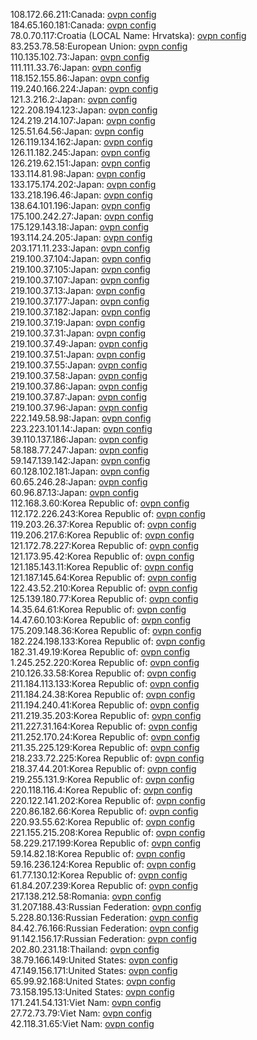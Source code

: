 108.172.66.211:Canada: [ovpn config](vpn/108_172_66_211.ovpn)  
184.65.160.181:Canada: [ovpn config](vpn/184_65_160_181.ovpn)  
78.0.70.117:Croatia (LOCAL Name: Hrvatska): [ovpn config](vpn/78_0_70_117.ovpn)  
83.253.78.58:European Union: [ovpn config](vpn/83_253_78_58.ovpn)  
110.135.102.73:Japan: [ovpn config](vpn/110_135_102_73.ovpn)  
111.111.33.76:Japan: [ovpn config](vpn/111_111_33_76.ovpn)  
118.152.155.86:Japan: [ovpn config](vpn/118_152_155_86.ovpn)  
119.240.166.224:Japan: [ovpn config](vpn/119_240_166_224.ovpn)  
121.3.216.2:Japan: [ovpn config](vpn/121_3_216_2.ovpn)  
122.208.194.123:Japan: [ovpn config](vpn/122_208_194_123.ovpn)  
124.219.214.107:Japan: [ovpn config](vpn/124_219_214_107.ovpn)  
125.51.64.56:Japan: [ovpn config](vpn/125_51_64_56.ovpn)  
126.119.134.162:Japan: [ovpn config](vpn/126_119_134_162.ovpn)  
126.11.182.245:Japan: [ovpn config](vpn/126_11_182_245.ovpn)  
126.219.62.151:Japan: [ovpn config](vpn/126_219_62_151.ovpn)  
133.114.81.98:Japan: [ovpn config](vpn/133_114_81_98.ovpn)  
133.175.174.202:Japan: [ovpn config](vpn/133_175_174_202.ovpn)  
133.218.196.46:Japan: [ovpn config](vpn/133_218_196_46.ovpn)  
138.64.101.196:Japan: [ovpn config](vpn/138_64_101_196.ovpn)  
175.100.242.27:Japan: [ovpn config](vpn/175_100_242_27.ovpn)  
175.129.143.18:Japan: [ovpn config](vpn/175_129_143_18.ovpn)  
193.114.24.205:Japan: [ovpn config](vpn/193_114_24_205.ovpn)  
203.171.11.233:Japan: [ovpn config](vpn/203_171_11_233.ovpn)  
219.100.37.104:Japan: [ovpn config](vpn/219_100_37_104.ovpn)  
219.100.37.105:Japan: [ovpn config](vpn/219_100_37_105.ovpn)  
219.100.37.107:Japan: [ovpn config](vpn/219_100_37_107.ovpn)  
219.100.37.13:Japan: [ovpn config](vpn/219_100_37_13.ovpn)  
219.100.37.177:Japan: [ovpn config](vpn/219_100_37_177.ovpn)  
219.100.37.182:Japan: [ovpn config](vpn/219_100_37_182.ovpn)  
219.100.37.19:Japan: [ovpn config](vpn/219_100_37_19.ovpn)  
219.100.37.31:Japan: [ovpn config](vpn/219_100_37_31.ovpn)  
219.100.37.49:Japan: [ovpn config](vpn/219_100_37_49.ovpn)  
219.100.37.51:Japan: [ovpn config](vpn/219_100_37_51.ovpn)  
219.100.37.55:Japan: [ovpn config](vpn/219_100_37_55.ovpn)  
219.100.37.58:Japan: [ovpn config](vpn/219_100_37_58.ovpn)  
219.100.37.86:Japan: [ovpn config](vpn/219_100_37_86.ovpn)  
219.100.37.87:Japan: [ovpn config](vpn/219_100_37_87.ovpn)  
219.100.37.96:Japan: [ovpn config](vpn/219_100_37_96.ovpn)  
222.149.58.98:Japan: [ovpn config](vpn/222_149_58_98.ovpn)  
223.223.101.14:Japan: [ovpn config](vpn/223_223_101_14.ovpn)  
39.110.137.186:Japan: [ovpn config](vpn/39_110_137_186.ovpn)  
58.188.77.247:Japan: [ovpn config](vpn/58_188_77_247.ovpn)  
59.147.139.142:Japan: [ovpn config](vpn/59_147_139_142.ovpn)  
60.128.102.181:Japan: [ovpn config](vpn/60_128_102_181.ovpn)  
60.65.246.28:Japan: [ovpn config](vpn/60_65_246_28.ovpn)  
60.96.87.13:Japan: [ovpn config](vpn/60_96_87_13.ovpn)  
112.168.3.60:Korea Republic of: [ovpn config](vpn/112_168_3_60.ovpn)  
112.172.226.243:Korea Republic of: [ovpn config](vpn/112_172_226_243.ovpn)  
119.203.26.37:Korea Republic of: [ovpn config](vpn/119_203_26_37.ovpn)  
119.206.217.6:Korea Republic of: [ovpn config](vpn/119_206_217_6.ovpn)  
121.172.78.227:Korea Republic of: [ovpn config](vpn/121_172_78_227.ovpn)  
121.173.95.42:Korea Republic of: [ovpn config](vpn/121_173_95_42.ovpn)  
121.185.143.11:Korea Republic of: [ovpn config](vpn/121_185_143_11.ovpn)  
121.187.145.64:Korea Republic of: [ovpn config](vpn/121_187_145_64.ovpn)  
122.43.52.210:Korea Republic of: [ovpn config](vpn/122_43_52_210.ovpn)  
125.139.180.77:Korea Republic of: [ovpn config](vpn/125_139_180_77.ovpn)  
14.35.64.61:Korea Republic of: [ovpn config](vpn/14_35_64_61.ovpn)  
14.47.60.103:Korea Republic of: [ovpn config](vpn/14_47_60_103.ovpn)  
175.209.148.36:Korea Republic of: [ovpn config](vpn/175_209_148_36.ovpn)  
182.224.198.133:Korea Republic of: [ovpn config](vpn/182_224_198_133.ovpn)  
182.31.49.19:Korea Republic of: [ovpn config](vpn/182_31_49_19.ovpn)  
1.245.252.220:Korea Republic of: [ovpn config](vpn/1_245_252_220.ovpn)  
210.126.33.58:Korea Republic of: [ovpn config](vpn/210_126_33_58.ovpn)  
211.184.113.133:Korea Republic of: [ovpn config](vpn/211_184_113_133.ovpn)  
211.184.24.38:Korea Republic of: [ovpn config](vpn/211_184_24_38.ovpn)  
211.194.240.41:Korea Republic of: [ovpn config](vpn/211_194_240_41.ovpn)  
211.219.35.203:Korea Republic of: [ovpn config](vpn/211_219_35_203.ovpn)  
211.227.31.164:Korea Republic of: [ovpn config](vpn/211_227_31_164.ovpn)  
211.252.170.24:Korea Republic of: [ovpn config](vpn/211_252_170_24.ovpn)  
211.35.225.129:Korea Republic of: [ovpn config](vpn/211_35_225_129.ovpn)  
218.233.72.225:Korea Republic of: [ovpn config](vpn/218_233_72_225.ovpn)  
218.37.44.201:Korea Republic of: [ovpn config](vpn/218_37_44_201.ovpn)  
219.255.131.9:Korea Republic of: [ovpn config](vpn/219_255_131_9.ovpn)  
220.118.116.4:Korea Republic of: [ovpn config](vpn/220_118_116_4.ovpn)  
220.122.141.202:Korea Republic of: [ovpn config](vpn/220_122_141_202.ovpn)  
220.86.182.66:Korea Republic of: [ovpn config](vpn/220_86_182_66.ovpn)  
220.93.55.62:Korea Republic of: [ovpn config](vpn/220_93_55_62.ovpn)  
221.155.215.208:Korea Republic of: [ovpn config](vpn/221_155_215_208.ovpn)  
58.229.217.199:Korea Republic of: [ovpn config](vpn/58_229_217_199.ovpn)  
59.14.82.18:Korea Republic of: [ovpn config](vpn/59_14_82_18.ovpn)  
59.16.236.124:Korea Republic of: [ovpn config](vpn/59_16_236_124.ovpn)  
61.77.130.12:Korea Republic of: [ovpn config](vpn/61_77_130_12.ovpn)  
61.84.207.239:Korea Republic of: [ovpn config](vpn/61_84_207_239.ovpn)  
217.138.212.58:Romania: [ovpn config](vpn/217_138_212_58.ovpn)  
31.207.188.43:Russian Federation: [ovpn config](vpn/31_207_188_43.ovpn)  
5.228.80.136:Russian Federation: [ovpn config](vpn/5_228_80_136.ovpn)  
84.42.76.166:Russian Federation: [ovpn config](vpn/84_42_76_166.ovpn)  
91.142.156.17:Russian Federation: [ovpn config](vpn/91_142_156_17.ovpn)  
202.80.231.18:Thailand: [ovpn config](vpn/202_80_231_18.ovpn)  
38.79.166.149:United States: [ovpn config](vpn/38_79_166_149.ovpn)  
47.149.156.171:United States: [ovpn config](vpn/47_149_156_171.ovpn)  
65.99.92.168:United States: [ovpn config](vpn/65_99_92_168.ovpn)  
73.158.195.13:United States: [ovpn config](vpn/73_158_195_13.ovpn)  
171.241.54.131:Viet Nam: [ovpn config](vpn/171_241_54_131.ovpn)  
27.72.73.79:Viet Nam: [ovpn config](vpn/27_72_73_79.ovpn)  
42.118.31.65:Viet Nam: [ovpn config](vpn/42_118_31_65.ovpn)  
